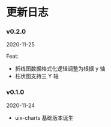 # 更新日志

### v0.2.0

2020-11-25

Feat:

- 折线图数据格式化逻辑调整为根据 y 轴
- 柱状图支持三 Y 轴

### v0.1.0

2020-11-24

- uix-charts 基础版本诞生
